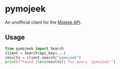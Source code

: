 # pymojeek

An unofficial client for the [Mojeek API](https://www.mojeek.co.uk/support/api/).

## Usage

```python
from pymojeek import Search
client = Search(api_key=...)
results = client.search("pymojeek")
print(f"Found {len(results)} for query 'pymojeek'")
```
